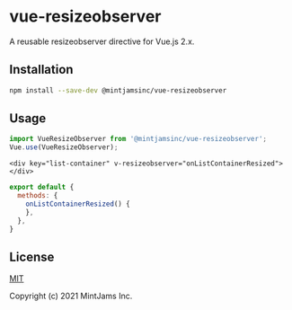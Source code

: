 # vue-resizeobserver
A reusable resizeobserver directive for Vue.js 2.x.

## Installation

```sh
npm install --save-dev @mintjamsinc/vue-resizeobserver
```

## Usage

```js
import VueResizeObserver from '@mintjamsinc/vue-resizeobserver';
Vue.use(VueResizeObserver);
```

```vue
<div key="list-container" v-resizeobserver="onListContainerResized">
</div>
```

```js
export default {
  methods: {
    onListContainerResized() {
    },
  },
}
```

## License

[MIT](https://opensource.org/licenses/MIT)

Copyright (c) 2021 MintJams Inc.